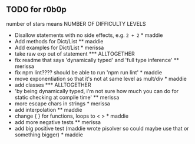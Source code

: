 ## TODO for r0b0p

number of stars means NUMBER OF DIFFICULTY LEVELS

- Disallow statements with no side effects, e.g. `2 + 2` \* maddie
- Add methods for Dict/List \*\* maddie
- Add examples for Dict/List \* merissa
- take raw exp out of statement \*\*\* ALLTOGETHER
- fix readme that says 'dynamically typed' and 'full type inference' \*\* merissa
- fix npm lint???? should be able to run 'npm run lint' \* maddie
- move exponentiation so that it's not at same level as mult/div \* maddie
- add classes \*\*\* ALLTOGETHER
- 'by being dynamically typed, i'm not sure how much you can do for static checking at compile time' \*\* merissa
- more escape chars in strings \* merissa
- add interpolation \*\* maddie
- change { } for functions, loops to < > \* maddie
- add more negative tests \*\* merissa
- add big positive test (maddie wrote pisolver so could maybe use that or something bigger) \* maddie

